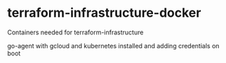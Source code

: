 # terraform-infrastructure-docker
Containers needed for terraform-infrastructure

go-agent with gcloud and kubernetes installed and adding credentials on boot